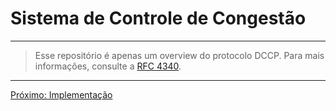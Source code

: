 <!-- Em progresso -->

# Sistema de Controle de Congestão

---

> Esse repositório é apenas um overview do protocolo DCCP. Para mais informações, consulte a [RFC 4340](https://datatracker.ietf.org/doc/rfc4340/).

---

[Próximo: Implementação](8.%20CImplementação.md)